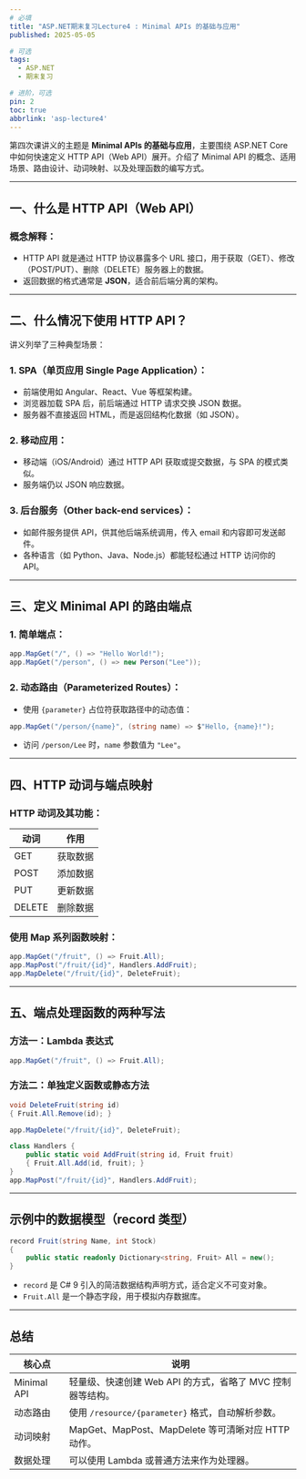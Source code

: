 ```yaml
---
# 必填
title: "ASP.NET期末复习Lecture4 : Minimal APIs 的基础与应用"
published: 2025-05-05

# 可选
tags:
  - ASP.NET 
  - 期末复习

# 进阶，可选
pin: 2
toc: true
abbrlink: 'asp-lecture4'
---
```

第四次课讲义的主题是 **Minimal APIs 的基础与应用**，主要围绕 ASP.NET Core 中如何快速定义 HTTP API（Web API）展开。介绍了 Minimal API 的概念、适用场景、路由设计、动词映射、以及处理函数的编写方式。

---

##  一、什么是 HTTP API（Web API）

### 概念解释：

- HTTP API 就是通过 HTTP 协议暴露多个 URL 接口，用于获取（GET）、修改（POST/PUT）、删除（DELETE）服务器上的数据。
- 返回数据的格式通常是 **JSON**，适合前后端分离的架构。
---

##  二、什么情况下使用 HTTP API？

讲义列举了三种典型场景：

### 1. SPA（单页应用 Single Page Application）：

- 前端使用如 Angular、React、Vue 等框架构建。
- 浏览器加载 SPA 后，前后端通过 HTTP 请求交换 JSON 数据。
- 服务器不直接返回 HTML，而是返回结构化数据（如 JSON）。

### 2. 移动应用：

- 移动端（iOS/Android）通过 HTTP API 获取或提交数据，与 SPA 的模式类似。
- 服务端仍以 JSON 响应数据。

### 3. 后台服务（Other back-end services）：

- 如邮件服务提供 API，供其他后端系统调用，传入 email 和内容即可发送邮件。
- 各种语言（如 Python、Java、Node.js）都能轻松通过 HTTP 访问你的 API。

---

##  三、定义 Minimal API 的路由端点

### 1. 简单端点：

```csharp
app.MapGet("/", () => "Hello World!");
app.MapGet("/person", () => new Person("Lee"));
```

### 2. 动态路由（Parameterized Routes）：

- 使用 `{parameter}` 占位符获取路径中的动态值：

```csharp
app.MapGet("/person/{name}", (string name) => $"Hello, {name}!");
```

- 访问 `/person/Lee` 时，`name` 参数值为 `"Lee"`。

---

## 四、HTTP 动词与端点映射

### HTTP 动词及其功能：

|动词|作用|
|---|---|
|GET|获取数据|
|POST|添加数据|
|PUT|更新数据|
|DELETE|删除数据|

### 使用 Map 系列函数映射：

```csharp
app.MapGet("/fruit", () => Fruit.All);
app.MapPost("/fruit/{id}", Handlers.AddFruit);
app.MapDelete("/fruit/{id}", DeleteFruit);
```

---

## 五、端点处理函数的两种写法

### 方法一：Lambda 表达式

```csharp
app.MapGet("/fruit", () => Fruit.All);
```

### 方法二：单独定义函数或静态方法

```csharp
void DeleteFruit(string id)
{ Fruit.All.Remove(id); }

app.MapDelete("/fruit/{id}", DeleteFruit);

class Handlers {
    public static void AddFruit(string id, Fruit fruit)
    { Fruit.All.Add(id, fruit); }
}
app.MapPost("/fruit/{id}", Handlers.AddFruit);
```

---

## 示例中的数据模型（record 类型）

```csharp
record Fruit(string Name, int Stock)
{
    public static readonly Dictionary<string, Fruit> All = new();
}
```

- `record` 是 C# 9 引入的简洁数据结构声明方式，适合定义不可变对象。
- `Fruit.All` 是一个静态字段，用于模拟内存数据库。

---

## 总结

|核心点|说明|
|---|---|
|Minimal API|轻量级、快速创建 Web API 的方式，省略了 MVC 控制器等结构。|
|动态路由|使用 `/resource/{parameter}` 格式，自动解析参数。|
|动词映射|MapGet、MapPost、MapDelete 等可清晰对应 HTTP 动作。|
|数据处理|可以使用 Lambda 或普通方法来作为处理器。|
